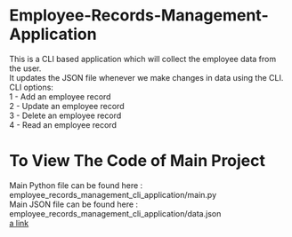 # Employee-Records-Management-Application
This is a CLI based application which will collect the employee data from the user. <br />
It updates the JSON file whenever we make changes in data using the CLI. <br />
CLI options: <br />
 1 - Add an employee record <br />
 2 - Update an employee record <br />
 3 - Delete an employee record <br />
 4 - Read an employee record <br />
 
 # To View The Code of Main Project
 Main Python file can be found here : employee_records_management_cli_application/main.py <br />
 Main JSON file can be found here : employee_records_management_cli_application/data.json <br />
[a link](https://github.com/SANKET-RAI/Employee-Records-Management-Application/blob/main/employee_records_management_cli_application/main.py)
